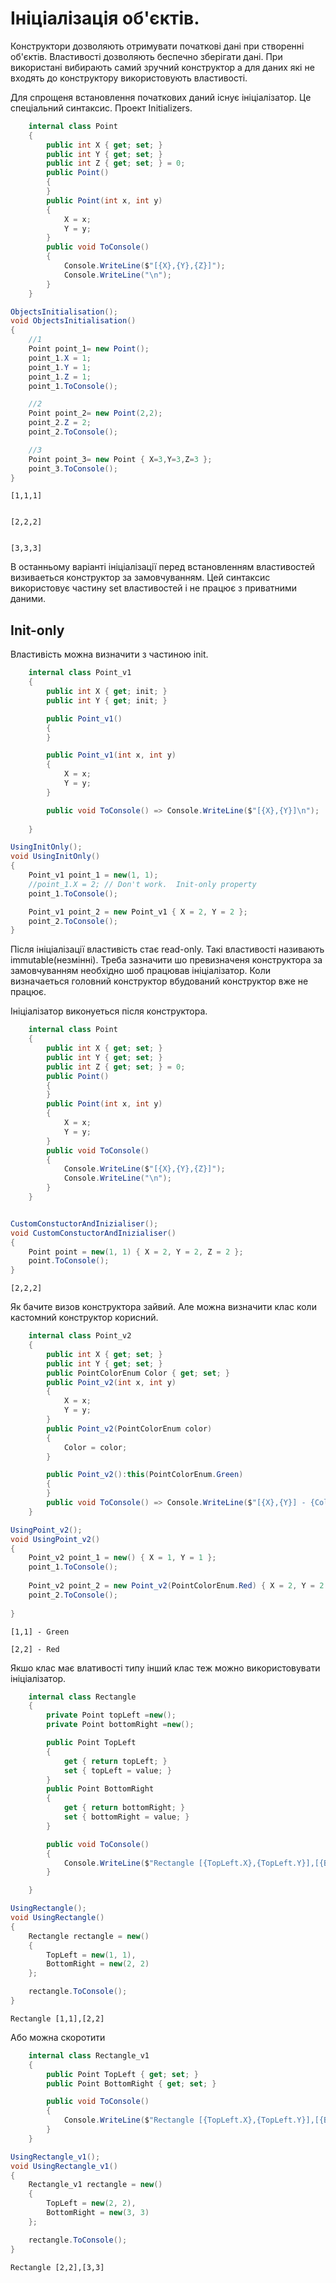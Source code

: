 # Ініціалізація об'єктів.

Конструктори дозволяють отримувати початкові дані при створенні об'єктів. Властивості дозволяють беспечно зберігати дані. При використані вибирають самий зручний конструктор а для даних які не входять до конструктору використовують властивості. 

Для спрощеня встановлення початкових даний існує ініціалізатор. Це спеціальний синтаксис. Проект Initializers.

```cs
    internal class Point
    {
        public int X { get; set; }
        public int Y { get; set; }
        public int Z { get; set; } = 0;
        public Point()
        {
        }
        public Point(int x, int y)
        {
            X = x;
            Y = y;
        }
        public void ToConsole()
        {
            Console.WriteLine($"[{X},{Y},{Z}]");
            Console.WriteLine("\n");
        }
    }

```
```cs
ObjectsInitialisation();
void ObjectsInitialisation()
{
    //1
    Point point_1= new Point();
    point_1.X = 1;
    point_1.Y = 1;
    point_1.Z = 1;
    point_1.ToConsole();

    //2
    Point point_2= new Point(2,2);
    point_2.Z = 2;
    point_2.ToConsole();

    //3
    Point point_3= new Point { X=3,Y=3,Z=3 };
    point_3.ToConsole();
}
```
```
[1,1,1]


[2,2,2]


[3,3,3]
```
В останньому варіанті ініціалізації перед встановленням властивостей визиваеться конструктор за замовчуванням. Цей синтаксис використовує частину set властивостей і не працює з приватними даними.

## Init-only

Властивість можна визначити з частиною init.

```cs
    internal class Point_v1
    {
        public int X { get; init; }
        public int Y { get; init; }

        public Point_v1()
        {
        }

        public Point_v1(int x, int y)
        {
            X = x;
            Y = y;
        }

        public void ToConsole() => Console.WriteLine($"[{X},{Y}]\n");
        
    }
```
```cs
UsingInitOnly();
void UsingInitOnly()
{
    Point_v1 point_1 = new(1, 1);
    //point_1.X = 2; // Don't work.  Init-only property 
    point_1.ToConsole();

    Point_v1 point_2 = new Point_v1 { X = 2, Y = 2 };
    point_2.ToConsole();
}
```

Після ініціалізації властивість стає read-only. Такі властивості називають immutable(незмінні). Треба зазначити шо превизначеня конструктора за замовчуванням необхідно шоб працював ініціалізатор. Коли визначаеться головний конструктор вбудований конструктор вже не працює.

Ініціалізатор виконуеться після конструктора.
```cs
    internal class Point
    {
        public int X { get; set; }
        public int Y { get; set; }
        public int Z { get; set; } = 0;
        public Point()
        {
        }
        public Point(int x, int y)
        {
            X = x;
            Y = y;
        }
        public void ToConsole()
        {
            Console.WriteLine($"[{X},{Y},{Z}]");
            Console.WriteLine("\n");
        }
    }

```
```cs

CustomConstuctorAndInizialiser();
void CustomConstuctorAndInizialiser()
{
    Point point = new(1, 1) { X = 2, Y = 2, Z = 2 };
    point.ToConsole();
}
```
```
[2,2,2]
```
Як бачите визов конструктора зайвий. Але можна визначити клас коли кастомний конструктор корисний.

```cs
    internal class Point_v2
    {
        public int X { get; set; }
        public int Y { get; set; }
        public PointColorEnum Color { get; set; }
        public Point_v2(int x, int y)
        {
            X = x;
            Y = y;
        }
        public Point_v2(PointColorEnum color)
        {
            Color = color;
        }

        public Point_v2():this(PointColorEnum.Green)
        {
        }
        public void ToConsole() => Console.WriteLine($"[{X},{Y}] - {Color} \n");
    }
```
```cs
UsingPoint_v2();
void UsingPoint_v2()
{
    Point_v2 point_1 = new() { X = 1, Y = 1 };
    point_1.ToConsole();
    
    Point_v2 point_2 = new Point_v2(PointColorEnum.Red) { X = 2, Y = 2 };
    point_2.ToConsole();
   
}
```
```
[1,1] - Green

[2,2] - Red
```
Якшо клас має влативості типу інший клас теж можно використовувати ініціалізатор.

```cs
    internal class Rectangle
    {
        private Point topLeft =new();
        private Point bottomRight =new();

        public Point TopLeft 
        { 
            get { return topLeft; } 
            set { topLeft = value; } 
        }
        public Point BottomRight 
        { 
            get { return bottomRight; } 
            set { bottomRight = value; } 
        }

        public void ToConsole()
        {
            Console.WriteLine($"Rectangle [{TopLeft.X},{TopLeft.Y}],[{BottomRight.X},{BottomRight.Y}] \n");
        }   

    }
```
```cs
UsingRectangle();
void UsingRectangle()
{
    Rectangle rectangle = new()
    {
        TopLeft = new(1, 1),
        BottomRight = new(2, 2)
    };

    rectangle.ToConsole();
}
```
```
Rectangle [1,1],[2,2]
```
Або можна скоротити 
```cs
    internal class Rectangle_v1
    {
        public Point TopLeft { get; set; }
        public Point BottomRight { get; set; }

        public void ToConsole()
        {
            Console.WriteLine($"Rectangle [{TopLeft.X},{TopLeft.Y}],[{BottomRight.X},{BottomRight.Y}] \n");
        }
    }
```
```cs
UsingRectangle_v1();
void UsingRectangle_v1()
{
    Rectangle_v1 rectangle = new()
    {
        TopLeft = new(2, 2),
        BottomRight = new(3, 3)
    };

    rectangle.ToConsole();
}
```
```
Rectangle [2,2],[3,3]
```
